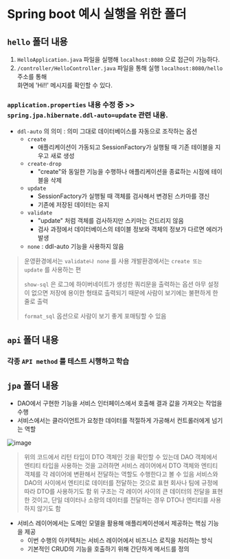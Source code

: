 #  Spring boot 예시 실행을 위한 폴더

## `hello` 폴더 내용
1. `HelloApplication.java` 파일을 실행해 `localhost:8080` 으로 접근이 가능하다.
2. `/controller/HelloController.java` 파일을 통해 실행 `localhost:8080/hello` 주소를 통해<br>화면에 'Hi!!' 메시지를 확인할 수 있다.

### `application.properties` 내용 수정 중 >> `spring.jpa.hibernate.ddl-auto=update` 관련 내용.

- `ddl-auto` 의 의미 : 의미 그대로 데이터베이스를 자동으로 조작하는 옵션 
	- `create` 
		- 애플리케이션이 가동되고 SessionFactory가 실행될 때 기존 테이블을 지우고 새로 생성 
	- `create-drop` 
		- "create"와 동일한 기능을 수행하나 애플리케이션을 종료하는 시점에 테이블을 삭제 
	- `update`
		- SessionFactory가 실행될 때 객체를 검사해서 변경된 스카마를 갱신 
		- 기존에 저장된 데이터는 유지 
	- `validate` 
		- "update" 처럼 객체를 검사하지만 스키마는 건드리지 않음 
		- 검사 과정에서 데이터베이스의 테이블 정보와 객체의 정보가 다르면 에러가 발생 
	- `none` : ddl-auto 기능을 사용하지 않음 


> 운영환경에서는 `validate나 none` 를 사용
> 개발환경에서는 `create 또는 update` 를 사용하는 편 
>
> `show-sql` 은 로그에 하이버네이트가 생성한 쿼리문을 출력하는 옵션 
> 아무 설정이 없으면 저장에 용이한 형태로 출력되기 때문에 사람이 보기에는 불편하게 한 줄로 출력 
> 
> `format_sql` 옵션으로 사람이 보기 좋게 포매팅할 수 있음 


## `api` 폴더 내용

### 각종 `API method` 를 테스트 시행하고 학습

## `jpa` 폴더 내용

- DAO에서 구현한 기능을 서비스 인터페이스에서 호출해 결과 값을 가져오는 작업을 수행
- 서비스에서는 클라이언트가 요청한 데이터를 적절하게 가공해서 컨트롤러에게 넘기는 역할 


![image](https://github.com/aaingyunii/Bootcamp_basic_DataEngineering/assets/31847834/3e8cf52a-8c99-46cb-907a-a41d309fbfdc)


> 위의 코드에서 리턴 타입이 DTO 객체인 것을 확인할 수 있는데 DAO 객체에서 엔티티 타입을 사용하는 것을 고려하면 서비스 레이어에서 DTO 객체와 엔티티 객체를 각 레이어에 변환해서 전달하는 역할도 수행한다고 볼 수 있음 
> 서비스와 DAO의 사이에서 엔티티로 데이터를 전달하는 것으로 표현 
> 회사나 팀에 규정에 따라 DTO를 사용하기도 함 
> 위 구조는 각 레이어 사이의 큰 데이터의 전달을 표현한 것이고, 단일 데이터나 소량의 데이터를 전달하는 경우 DTO나 엔티티를 사용하지 않기도 함 


- 서비스 레이어에서는 도메인 모델을 활용해 애플리케이션에서 제공하는 핵심 기능을 제공
	- 이번 수행의 아키텍처는 서비스 레이어에서 비즈니스 로직을 처리하는 방식 
	- 기본적인 CRUD의 기능을 호출하기 위해 간단하게 메서드를 정의 
